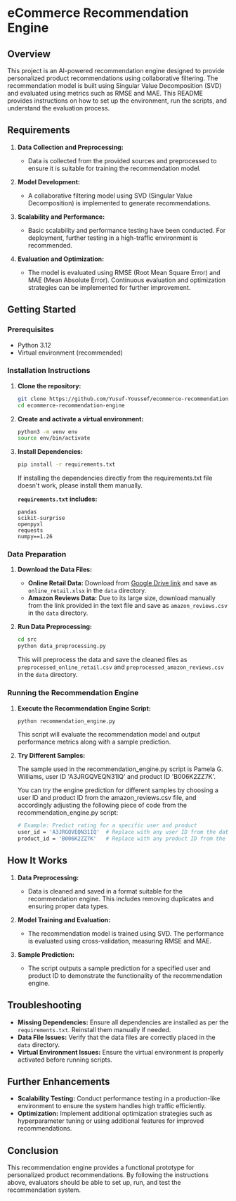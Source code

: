 # eCommerce Recommendation Engine

## Overview

This project is an AI-powered recommendation engine designed to provide personalized product recommendations using collaborative filtering. The recommendation model is built using Singular Value Decomposition (SVD) and evaluated using metrics such as RMSE and MAE. This README provides instructions on how to set up the environment, run the scripts, and understand the evaluation process.

## Requirements

1. **Data Collection and Preprocessing:** 
   - Data is collected from the provided sources and preprocessed to ensure it is suitable for training the recommendation model.

2. **Model Development:**
   - A collaborative filtering model using SVD (Singular Value Decomposition) is implemented to generate recommendations.

3. **Scalability and Performance:**
   - Basic scalability and performance testing have been conducted. For deployment, further testing in a high-traffic environment is recommended.

4. **Evaluation and Optimization:**
   - The model is evaluated using RMSE (Root Mean Square Error) and MAE (Mean Absolute Error). Continuous evaluation and optimization strategies can be implemented for further improvement.

## Getting Started

### Prerequisites

- Python 3.12
- Virtual environment (recommended)

### Installation Instructions

1. **Clone the repository:**

   ```bash
   git clone https://github.com/Yusuf-Youssef/ecommerce-recommendation-engine.git
   cd ecommerce-recommendation-engine
   ```

2. **Create and activate a virtual environment:**

   ```bash
   python3 -m venv env
   source env/bin/activate
   ```

3. **Install Dependencies:**
   ```bash
   pip install -r requirements.txt
   ```

   If installing the dependencies directly from the requirements.txt file doesn't work, please install them manually.

   **`requirements.txt` includes:**
   ```
   pandas
   scikit-surprise
   openpyxl
   requests
   numpy==1.26
   ```

### Data Preparation

1. **Download the Data Files:**
   - **Online Retail Data:** Download from [Google Drive link](https://drive.google.com/uc?export=download&id=12Z6DOV-tZ5ujLajzpOa6SmhU4v5HWThw) and save as `online_retail.xlsx` in the `data` directory.
   - **Amazon Reviews Data:** Due to its large size, download manually from the link provided in the text file and save as `amazon_reviews.csv` in the `data` directory.

2. **Run Data Preprocessing:**
   ```bash
   cd src
   python data_preprocessing.py
   ```

   This will preprocess the data and save the cleaned files as `preprocessed_online_retail.csv` and `preprocessed_amazon_reviews.csv` in the `data` directory.

### Running the Recommendation Engine

1. **Execute the Recommendation Engine Script:**
   ```bash
   python recommendation_engine.py
   ```

   This script will evaluate the recommendation model and output performance metrics along with a sample prediction.

2. **Try Different Samples:**

    The sample used in the recommendation_engine.py script is Pamela G. Williams, user ID 'A3JRGQVEQN31IQ' and product ID 'B006K2ZZ7K'.

   You can try the engine prediction for different samples by choosing a user ID and product ID from the amazon_reviews.csv file, and accordingly adjusting the following piece of code from the recommendation_engine.py script:

   ```bash
   # Example: Predict rating for a specific user and product
   user_id = 'A3JRGQVEQN31IQ'  # Replace with any user ID from the dataset
   product_id = 'B006K2ZZ7K'   # Replace with any product ID from the dataset
   ```

## How It Works

1. **Data Preprocessing:** 
   - Data is cleaned and saved in a format suitable for the recommendation engine. This includes removing duplicates and ensuring proper data types.

2. **Model Training and Evaluation:**
   - The recommendation model is trained using SVD. The performance is evaluated using cross-validation, measuring RMSE and MAE.

3. **Sample Prediction:**
   - The script outputs a sample prediction for a specified user and product ID to demonstrate the functionality of the recommendation engine.

## Troubleshooting

- **Missing Dependencies:** Ensure all dependencies are installed as per the `requirements.txt`. Reinstall them manually if needed.
- **Data File Issues:** Verify that the data files are correctly placed in the `data` directory.
- **Virtual Environment Issues:** Ensure the virtual environment is properly activated before running scripts.

## Further Enhancements

- **Scalability Testing:** Conduct performance testing in a production-like environment to ensure the system handles high traffic efficiently.
- **Optimization:** Implement additional optimization strategies such as hyperparameter tuning or using additional features for improved recommendations.

## Conclusion

This recommendation engine provides a functional prototype for personalized product recommendations. By following the instructions above, evaluators should be able to set up, run, and test the recommendation system.
